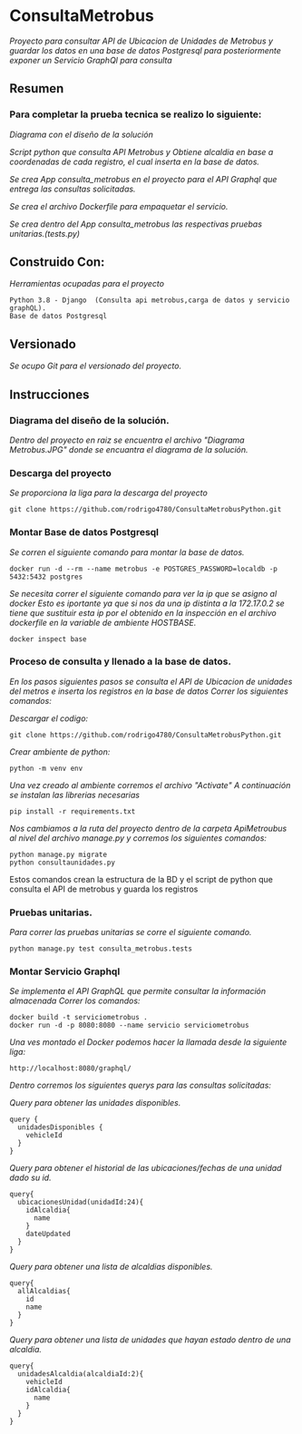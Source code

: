 # ConsultaMetrobus

_Proyecto para consultar API de Ubicacion de Unidades de Metrobus y guardar los datos_
_en una base de datos Postgresql para posteriormente exponer un Servicio GraphQl para consulta_

## Resumen

### Para completar la prueba tecnica se realizo lo siguiente:

_Diagrama con el diseño de la solución_

_Script python  que consulta API Metrobus y Obtiene alcaldia en base a coordenadas de_
_cada registro, el cual inserta en la base de datos._

_Se crea App consulta_metrobus en el proyecto para el_
_API Graphql que entrega las consultas solicitadas._

_Se crea el archivo Dockerfile para empaquetar el servicio._

_Se crea dentro del App consulta_metrobus las respectivas pruebas unitarias.(tests.py)_


## Construido Con:

_Herramientas ocupadas para el proyecto_

```
Python 3.8 - Django  (Consulta api metrobus,carga de datos y servicio graphQL).
Base de datos Postgresql
```

## Versionado

_Se ocupo Git para el versionado del proyecto._

## Instrucciones

### Diagrama del diseño de la solución.

_Dentro del proyecto en raiz se encuentra el archivo "Diagrama Metrobus.JPG" donde se encuantra el diagrama de la solución._

### Descarga del proyecto 

_Se proporciona la liga para la descarga del proyecto_

```
git clone https://github.com/rodrigo4780/ConsultaMetrobusPython.git
```
### Montar Base de datos Postgresql

_Se corren el siguiente comando para montar la base de datos._

```
docker run -d --rm --name metrobus -e POSTGRES_PASSWORD=localdb -p 5432:5432 postgres
```

_Se necesita correr el siguiente comando para ver la ip que se asigno al docker_
_Esto es iportante ya que si nos da una ip distinta a la 172.17.0.2 se tiene que sustituir esta ip_
_por el obtenido en la inspección en el archivo dockerfile en la variable de ambiente HOSTBASE._

```
docker inspect base
```

### Proceso de consulta y llenado a la base de datos.

_En los pasos siguientes pasos se consulta el API de Ubicacion de unidades del metros_
_e inserta los registros en la base de datos_
_Correr los siguientes comandos:_

_Descargar el codigo:_

```
git clone https://github.com/rodrigo4780/ConsultaMetrobusPython.git
```

_Crear ambiente de python:_

```
python -m venv env
```
_Una vez creado al ambiente corremos el archivo "Activate"_
_A continuación se instalan las librerias necesarias_

```
pip install -r requirements.txt
```


_Nos cambiamos a la ruta del proyecto dentro de la carpeta ApiMetroubus_ 
_al nivel del archivo manage.py y corremos los siguientes comandos:_

```
python manage.py migrate
python consultaunidades.py
```
Estos comandos crean la estructura de la BD
y el script de python que consulta el API de metrobus y guarda los registros


### Pruebas unitarias.

_Para correr las pruebas unitarias se corre el siguiente comando._

```
python manage.py test consulta_metrobus.tests
```


### Montar Servicio Graphql

_Se implementa el API GraphQL que permite consultar la información almacenada_
_Correr los comandos:_

```
docker build -t serviciometrobus .
docker run -d -p 8080:8080 --name servicio serviciometrobus
```

_Una ves montado el Docker podemos hacer la llamada desde la siguiente liga:_

```
http://localhost:8080/graphql/
```

_Dentro corremos los siguientes querys para las consultas solicitadas:_


_Query para obtener las unidades disponibles._
```
query {
  unidadesDisponibles {
    vehicleId
  }
}
```

_Query para obtener el historial de las ubicaciones/fechas de una unidad dado su id._
```
query{
  ubicacionesUnidad(unidadId:24){
    idAlcaldia{
      name
    }
    dateUpdated
  }
}
```

_Query para obtener una lista de alcaldias disponibles._
```
query{
  allAlcaldias{
    id
    name
  }
}
```

_Query para obtener una lista de unidades que hayan estado dentro de una alcaldia._
```
query{
  unidadesAlcaldia(alcaldiaId:2){
    vehicleId
    idAlcaldia{
      name
    }
  }
}
```
